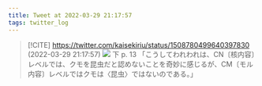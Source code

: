 ```yaml
---
title: Tweet at 2022-03-29 21:17:57
tags: twitter_log
---
```


> [!CITE] https://twitter.com/kaisekiriu/status/1508780499640397830 (2022-03-29 21:17:57)
> ![](https://twitter.com/kaisekiriu/status/1508780499640397830)
> 下 p. 13
> 「こうしてわれわれは、CN〔核内容〕レベルでは、クモを昆虫だと認めないことを奇妙に感じるが、CM〔モル内容〕レベルではクモは〈昆虫〉ではないのである。」
